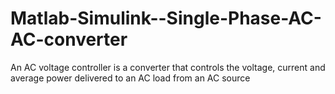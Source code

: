 # Matlab-Simulink--Single-Phase-AC-AC-converter
An AC voltage controller is a converter that controls the voltage, current and average power delivered to an AC load from an AC source
